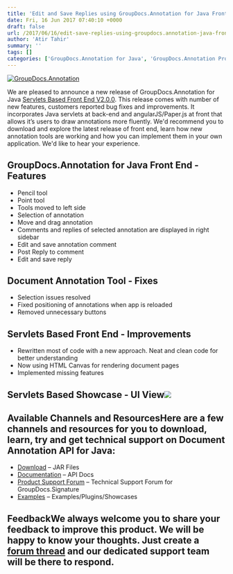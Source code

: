 ```yaml
---
title: 'Edit and Save Replies using GroupDocs.Annotation for Java Front End V2.0.0'
date: Fri, 16 Jun 2017 07:40:10 +0000
draft: false
url: /2017/06/16/edit-save-replies-using-groupdocs.annotation-java-front-end-v2.0.0/
author: 'Atir Tahir'
summary: ''
tags: []
categories: ['GroupDocs.Annotation for Java', 'GroupDocs.Annotation Product Family']
---
```


[![GroupDocs.Annotation](https://blog.groupdocs.com/wp-content/uploads/sites/4/2016/12/groupdocs-annotation-java.png)](https://www.groupdocs.com/products/signature/java)

We are pleased to announce a new release of GroupDocs.Annotation for Java [Servlets Based Front End V2.0.0](https://github.com/groupdocs-annotation/). This release comes with number of new features, customers reported bug fixes and improvements. It incorporates Java servlets at back-end and angularJS/Paper.js at front that allows it’s users to draw annotations more fluently. We'd recommend you to download and explore the latest release of front end, learn how new annotation tools are working and how you can implement them in your own application. We'd like to hear your experience.

## GroupDocs.Annotation for Java Front End - Features

*   Pencil tool
*   Point tool
*   Tools moved to left side
*   Selection of annotation
*   Move and drag annotation
*   Comments and replies of selected annotation are displayed in right sidebar
*   Edit and save annotation comment
*   Post Reply to comment
*   Edit and save reply

## Document Annotation Tool - Fixes

*   Selection issues resolved
*   Fixed positioning of annotations when app is reloaded
*   Removed unnecessary buttons

## Servlets Based Front End - Improvements

*   Rewritten most of code with a new approach. Neat and clean code for better understanding
*   Now using HTML Canvas for rendering document pages
*   Implemented missing features

## Servlets Based Showcase - UI View[![](http://blog.groupdocs.com/wp-content/uploads/sites/4/2017/06/front-end-1024x496.png)](https://blog.groupdocs.com/)

## Available Channels and ResourcesHere are a few channels and resources for you to download, learn, try and get technical support on Document Annotation API for Java:

*   [Download](https://downloads.groupdocs.com/annotation/java "Download") – JAR Files
*   [Documentation](https://docs.groupdocs.com/display/annotationjava/Home "Documentation") – API Docs
*   [Product Support Forum](http://www.groupdocs.com/Community/forums/groupdocs.annotation-product-family/5/showforum.aspx "Product Support Forum") – Technical Support Forum for GroupDocs.Signature
*   [Examples](https://github.com/groupdocs-annotation/GroupDocs.Annotation-for-Java "Examples/Plugins/Showcases") – Examples/Plugins/Showcases

## FeedbackWe always welcome you to share your feedback to improve this product. We will be happy to know your thoughts. Just create a [forum thread](http://www.groupdocs.com/Community/forums/groupdocs.annotation-product-family/5/showforum.aspx) and our dedicated support team will be there to respond.




